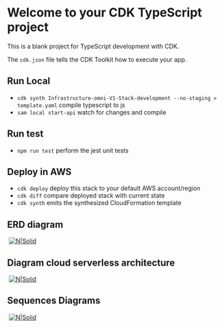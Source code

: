 # Welcome to your CDK TypeScript project

This is a blank project for TypeScript development with CDK.

The `cdk.json` file tells the CDK Toolkit how to execute your app.

## Run Local

* `cdk synth Infrastructure-omni-V1-Stack-development --no-staging > template.yaml`   compile typescript to js
* `sam local start-api`   watch for changes and compile

## Run test
* `npm run test`    perform the jest unit tests

## Deploy in AWS
* `cdk deploy`      deploy this stack to your default AWS account/region
* `cdk diff`        compare deployed stack with current state
* `cdk synth`       emits the synthesized CloudFormation template

## ERD diagram
![]()
[![N|Solid](https://lh4.googleusercontent.com/Y4QMBHaIP25xY6CmqSiQxaB-JfCasaLv01tRhqZaabqwNXbkG_Z0CY-zliKqztH4MrrKAE7IcKjn9Uqs0kEW=w1230-h830-rw)](https://lh4.googleusercontent.com/Y4QMBHaIP25xY6CmqSiQxaB-JfCasaLv01tRhqZaabqwNXbkG_Z0CY-zliKqztH4MrrKAE7IcKjn9Uqs0kEW=w1230-h830-rw)

## Diagram cloud serverless architecture
![]()
[![N|Solid](https://lh4.googleusercontent.com/axqQrnAYUkJg1BssxF49mX2Pu9UX90tgDgYwGiL9q2ET21H0Vh1glVk5C1aqnlyK_zEnRZ0INE6w8zML1C9N=w1366-h610-rw)](https://lh4.googleusercontent.com/axqQrnAYUkJg1BssxF49mX2Pu9UX90tgDgYwGiL9q2ET21H0Vh1glVk5C1aqnlyK_zEnRZ0INE6w8zML1C9N=w1366-h610-rw)

## Sequences Diagrams
![]()
[![N|Solid](https://lh4.googleusercontent.com/dAF0x_b_ON2OQt2JJuYjGY2zUtZTqrQt_1_NVCs6u1vvdO6qcyjPWnbh1aMJih5amTQoSk8IHcx6AFaLLpri=w2560-h922-rw)](https://lh4.googleusercontent.com/dAF0x_b_ON2OQt2JJuYjGY2zUtZTqrQt_1_NVCs6u1vvdO6qcyjPWnbh1aMJih5amTQoSk8IHcx6AFaLLpri=w2560-h922-rw)
